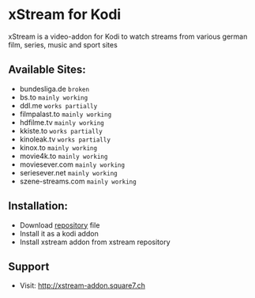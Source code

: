 # xStream for Kodi
xStream is a video-addon for Kodi to watch streams from various german film, series, music and sport sites

## Available Sites:
* bundesliga.de `broken`
* bs.to `mainly working`
* ddl.me `works partially`
* filmpalast.to `mainly working`
* hdfilme.tv `mainly working`
* kkiste.to `works partially`
* kinoleak.tv `works partially`
* kinox.to `mainly working`
* movie4k.to `mainly working`
* moviesever.com `mainly working`
* seriesever.net `mainly working`
* szene-streams.com `mainly working`

## Installation:
* Download [repository](http://xstream-addon.square7.ch/link_counter.php?url=http://xstream-addon.square7.ch/repo/repository.xstream/repository.xstream-1.0.3.zip) file
* Install it as a kodi addon
* Install xstream addon from xstream repository

## Support
* Visit: http://xstream-addon.square7.ch
